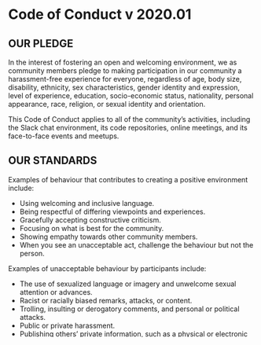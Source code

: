 # Code of Conduct v 2020.01

## OUR PLEDGE

In the interest of fostering an open and welcoming environment, we as community members pledge to making participation in our community a harassment-free experience for everyone, regardless of age, body size, disability, ethnicity, sex characteristics, gender identity and expression, level of experience, education, socio-economic status, nationality, personal appearance, race, religion, or sexual identity and orientation.

This Code of Conduct applies to all of the community’s activities, including the Slack chat environment, its code repositories, online meetings, and its face-to-face events and meetups.

## OUR STANDARDS

Examples of behaviour that contributes to creating a positive environment include:

- Using welcoming and inclusive language.
- Being respectful of differing viewpoints and experiences.
- Gracefully accepting constructive criticism.
- Focusing on what is best for the community.
- Showing empathy towards other community members.
- When you see an unacceptable act, challenge the behaviour but not the person.

Examples of unacceptable behaviour by participants include:

- The use of sexualized language or imagery and unwelcome sexual attention or advances.
- Racist or racially biased remarks, attacks, or content.
- Trolling, insulting or derogatory comments, and personal or political attacks.
- Public or private harassment.
- Publishing others’ private information, such as a physical or electronic address, without explicit permission.
- Other conduct which could reasonably be considered inappropriate in a professional setting.

## OUR DUTIES

The board is responsible for clarifying the standards of acceptable behavior and are expected to take appropriate and fair corrective action in response to any instances of unacceptable behaviour.

The board has the right and responsibility to remove, edit, or reject comments, code, edits, issues, and other contributions that are not aligned to this Code of Conduct, or to ban temporarily or permanently any contributor for other behaviours that they deem inappropriate, threatening, offensive, or harmful.

The board members responsible for maintaining and enforcing the Code of Conduct are [Matt Hall](mailto:conduct-matt@softwareunderground.org) and [Chance Sanger](mailto:conduct-chance@softwareunderground.org).

## SCOPE

This Code of Conduct applies to everyone in the community, including the board, our members, and non-member participants in any of the Software Underground's activities.

It applies both within community spaces and in public spaces when an individual is representing the project or its community. Examples of representing a project or community include using an official project e-mail address, posting via an official social media account, or acting as an appointed representative at an online or offline event. Representation of the community may be further defined and clarified by the board.

## ENFORCING THIS CODE

Instances of abusive, harassing, or otherwise unacceptable behaviour may be reported to board members Matt Hall and Chance Sanger by contacting them at conduct@softwareunderground.org.

If you prefer, you can contact Chance Sanger only at conduct-chance@softwareunderground.org.

Alternatively, you can contact Matt Hall only at conduct-matt@softwareunderground.org.

All complaints will be reviewed and investigated and will result in a response that is deemed necessary and appropriate to the circumstances. The board representatives are obligated to maintain confidentiality with regard to the reporter of an incident. Further details of specific enforcement policies may be posted separately.

Community members who do not follow or enforce the Code of Conduct in good faith may face temporary or permanent repercussions as determined by other members of the community.

### Notes

This Code of Conduct is adapted from the Contributor Covenant, version 1.4, available at [https://www.contributor-covenant.org/version/1/4/code-of-conduct.html](https://www.contributor-covenant.org/version/1/4/code-of-conduct.html)

For answers to common questions about this code of conduct, see [https://www.contributor-covenant.org/faq](https://www.contributor-covenant.org/faq)
